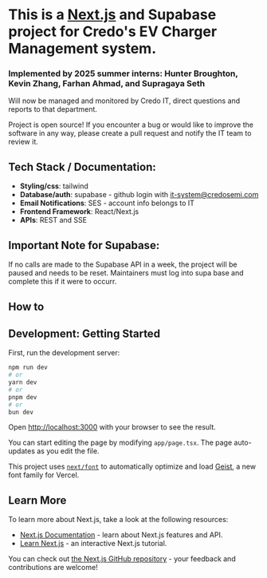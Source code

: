 # This is a [Next.js](https://nextjs.org) and Supabase project for Credo's EV Charger Management system. 

### Implemented by 2025 summer interns: Hunter Broughton, Kevin Zhang, Farhan Ahmad, and Supragaya Seth

Will now be managed and monitored by Credo IT, direct questions and reports to that department. 

Project is open source! If you encounter a bug or would like to improve the software in any way, please create
a pull request and notify the IT team to review it. 

## Tech Stack / Documentation:

- **Styling/css**: tailwind
- **Database/auth**: supabase - github login with it-system@credosemi.com
- **Email Notifications**: SES - account info belongs to IT
- **Frontend Framework**: React/Next.js
- **APIs**: REST and SSE

## Important Note for Supabase:

If no calls are made to the Supabase API in a week, the project will be paused and needs to be reset.
Maintainers must log into supa base and complete this if it were to occurr. 

## How to 

## Development: Getting Started

First, run the development server:

```bash
npm run dev
# or
yarn dev
# or
pnpm dev
# or
bun dev
```

Open [http://localhost:3000](http://localhost:3000) with your browser to see the result.

You can start editing the page by modifying `app/page.tsx`. The page auto-updates as you edit the file.

This project uses [`next/font`](https://nextjs.org/docs/app/building-your-application/optimizing/fonts) to automatically optimize and load [Geist](https://vercel.com/font), a new font family for Vercel.

## Learn More

To learn more about Next.js, take a look at the following resources:

- [Next.js Documentation](https://nextjs.org/docs) - learn about Next.js features and API.
- [Learn Next.js](https://nextjs.org/learn) - an interactive Next.js tutorial.

You can check out [the Next.js GitHub repository](https://github.com/vercel/next.js) - your feedback and contributions are welcome!

